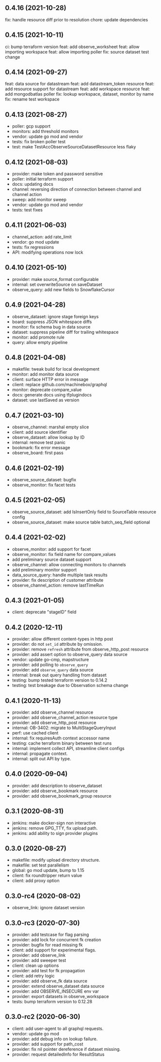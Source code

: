 ## 0.4.16 (2021-10-28)

fix: handle resource diff prior to resolution
chore: update dependencies

## 0.4.15 (2021-10-11)

ci: bump terraform version
feat: add observe_worksheet
feat: allow importing workspace
feat: allow importing poller
fix: source dataset test change

## 0.4.14 (2021-09-27)

feat: data source for datastream
feat: add datastream_token resource
feat: add resource support for datastream
feat: add workspace resource
feat: add mongodbatlas poller
fix: lookup workspace, dataset, monitor by name
fix: rename test workspace

## 0.4.13 (2021-08-27)

- poller: gcp support
- monitors: add threshold monitors
- vendor: update go mod and vendor
- tests: fix broken poller test
- test: make TestAccObserveSourceDatasetResource less flaky

## 0.4.12 (2021-08-03)

* provider: make token and password sensitive
* poller: initial terraform support
* docs: updating docs
* channel: reversing direction of connection between channel and channel action
* sweep: add monitor sweep
* vendor: update go mod and vendor
* tests: test fixes

## 0.4.11 (2021-06-03)

* channel_action: add rate_limit
* vendor: go mod update
* tests: fix regressions
* API: modifying operations now lock

## 0.4.10 (2021-05-10)

* provider: make source_format configurable
* internal: set overwriteSource on saveDataset
* observe_query: add new fields to SnowflakeCursor

## 0.4.9 (2021-04-28)

* observe_dataset: ignore stage foreign keys
* board: suppress JSON whitespace diffs
* monitor: fix schema bug in data source
* dataset: suppress pipeline diff for trailing whitespace
* monitor: add promote rule
* query: allow empty pipeline

## 0.4.8 (2021-04-08)

* makefile: tweak build for local development
* monitor: add monitor data source
* client: surface HTTP error in message
* client: replace github.com/machinebox/graphql
* monitor: deprecate compare_value
* docs: generate docs using tfplugindocs
* dataset: use lastSaved as version

## 0.4.7 (2021-03-10)

* observe_channel: marshal empty slice
* client: add source identifier
* observe_dataset: allow lookup by ID
* internal: remove test panic
* bookmark: fix error message
* observe_board: first pass

## 0.4.6 (2021-02-19)

* observe_source_dataset: bugfix
* observe_monitor: fix facet tests

## 0.4.5 (2021-02-05)

* observe_source_dataset: add IsInsertOnly field to SourceTable resource config
* observe_source_dataset: make source table batch_seq_field optional

## 0.4.4 (2021-02-02)

* observe_monitor: add support for facet
* observe_monitor: fix field name for compare_values
* add preliminary source dataset support
* observe_channel: allow connecting monitors to channels
* add preliminary monitor support
* data_source_query: handle multiple task results
* provider: fix description of customer attribute
* observe_channel_action: remove lastTimeRun

## 0.4.3 (2021-01-05)

* client: deprecate "stageID" field

## 0.4.2 (2020-12-11)

* provider: allow different content-types in http post
* provider: do not `set_id` attribute by omission.
* provider: remove `refresh` attribute from observe_http_post resource
* provider: add assert option to observe_query data source
* vendor: update go-cmp, mapstructure
* provider: add polling to `observe_query`
* provider: add `observe_query` data source
* internal: break out query handling from dataset
* testing: bump tested terraform version to 0.14.2
* testing: test breakage due to Observation schema change

## 0.4.1 (2020-11-13)

* provider: add observe_channel resource
* provider: add observe_channel_action resource type
* provider: add observe_http_post resource
* internal: OB-3402: migrate to MultiStageQueryInput
* perf: use cached client
* internal: fix requiresAuth context accessor name
* testing: cache terraform binary between test runs
* internal: implement collect API, streamline client configs
* internal: propagate context.
* internal: split out API by type.

## 0.4.0 (2020-09-04)

* provider: add description to observe_dataset
* provider: add observe_bookmark resource
* provider: add observe_bookmark_group resource

## 0.3.1 (2020-08-31)

* jenkins: make docker-sign non interactive
* jenkins: remove GPG_TTY, fix upload path.
* jenkins: add ability to sign provider plugins

## 0.3.0 (2020-08-27)

* makefile: modify upload directory structure.
* makefile: set test parallelism
* global: go mod update, bump to 1.15
* client: fix roundtripper return value
* client: add proxy option

## 0.3.0-rc4 (2020-08-02)

* observe_link: ignore dataset version

## 0.3.0-rc3 (2020-07-30)

* provider: add testcase for flag parsing
* provider: add lock for concurrent fk creation
* provider: bugfix for read missing fk
* client: add support for experimental flags.
* provider: add observe_link
* provider: add sweeper test
* client: clean up options
* provider: add test for fk propagation
* client: add retry logic
* provider: add observe_fk data source
* provider: extend observe_dataset data source
* provider: add OBSERVE_INSECURE env var
* provider: export datasets in observe_workspace
* tests: bump terraform version to 0.12.28

## 0.3.0-rc2 (2020-06-30)

* client: add user-agent to all graphql requests.
* vendor: update go mod
* provider: add debug info on lookup failure.
* provider: add support for path_cost
* provider: fix nil pointer dereference if dataset missing.
* provider: request detailedInfo for ResultStatus

